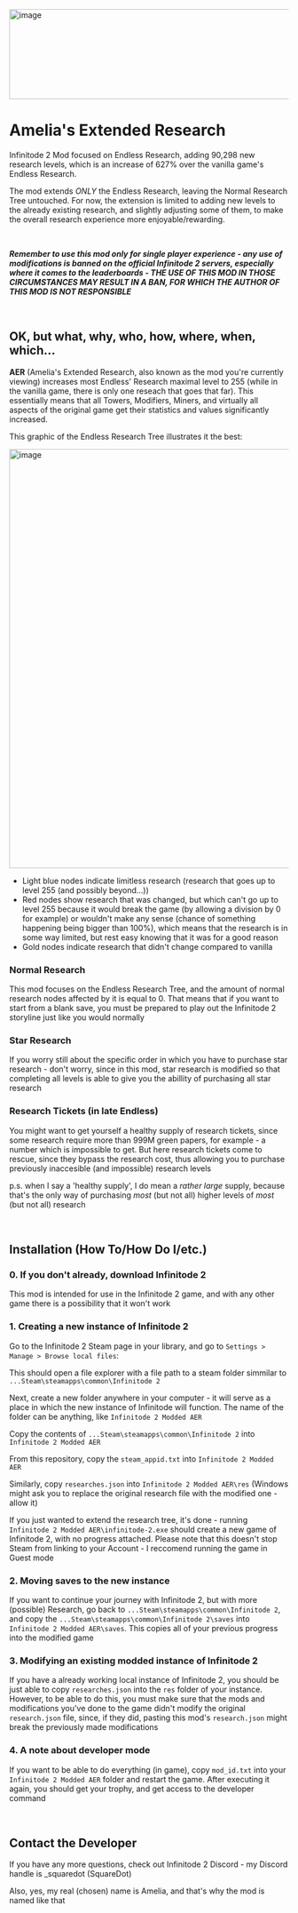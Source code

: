 <img width="1196" height="162" alt="image" src="https://github.com/user-attachments/assets/bff5345a-184a-47d9-a557-3f82c5368c96" />

# Amelia's Extended Research
Infinitode 2 Mod focused on Endless Research, adding 90,298 new research levels, which is an increase of 627% over the vanilla game's Endless Research.

The mod extends _ONLY_ the Endless Research, leaving the Normal Research Tree untouched. For now, the extension is limited to adding new levels to the already existing research, and slightly adjusting some of them, to make the overall research experience more enjoyable/rewarding.

&nbsp;
&nbsp;
&nbsp;
&nbsp;
&nbsp;

___Remember to use this mod only for single player experience - any use of modifications is banned on the official Infinitode 2 servers, especially where it comes to the leaderboards - THE USE OF THIS MOD IN THOSE CIRCUMSTANCES MAY RESULT IN A BAN, FOR WHICH THE AUTHOR OF THIS MOD IS NOT RESPONSIBLE___

&nbsp;
&nbsp;
&nbsp;
&nbsp;
&nbsp;

## OK, but what, why, who, how, where, when, which...
__AER__ (Amelia's Extended Research, also known as the mod you're currently viewing) increases most Endless' Research maximal level to 255 (while in the vanilla game, there is only one reseach that goes that far). This essentially means that all Towers, Modifiers, Miners, and virtually all aspects of the original game get their statistics and values significantly increased.

This graphic of the Endless Research Tree illustrates it the best:

<img width="1115" height="755" alt="image" src="https://github.com/user-attachments/assets/2941da10-201f-4898-AER8-f5710e08299a" />

- Light blue nodes indicate limitless research (research that goes up to level 255 (and possibly beyond...))
- Red nodes show research that was changed, but which can't go up to level 255 because it would break the game (by allowing a division by 0 for example) or wouldn't make any sense (chance of something happening being bigger than 100%), which means that the research is in some way limited, but rest easy knowing that it was for a good reason
- Gold nodes indicate research that didn't change compared to vanilla

### Normal Research
This mod focuses on the Endless Research Tree, and the amount of normal research nodes affected by it is equal to 0. That means that if you want to start from a blank save, you must be prepared to play out the Infinitode 2 storyline just like you would normally

### Star Research
If you worry still about the specific order in which you have to purchase star research - don't worry, since in this mod, star research is modified so that completing all levels is able to give you the abillity of purchasing all star research

### Research Tickets (in late Endless)
You might want to get yourself a healthy supply of research tickets, since some research require more than 999M green papers, for example - a number which is impossible to get. But here research tickets come to rescue, since they bypass the research cost, thus allowing you to purchase previously inaccesible (and impossible) research levels

p.s. when I say a 'healthy supply', I do mean a _rather large_ supply, because that's the only way of purchasing _most_ (but not all) higher levels of _most_ (but not all) research

&nbsp;
&nbsp;
&nbsp;
&nbsp;
&nbsp;

## Installation (How To/How Do I/etc.)
### 0. If you don't already, download Infinitode 2
This mod is intended for use in the Infinitode 2 game, and with any other game there is a possibility that it won't work

### 1. Creating a new instance of Infinitode 2
Go to the Infinitode 2 Steam page in your library, and go to `Settings > Manage > Browse local files`:

This should open a file explorer with a file path to a steam folder simmilar to `...Steam\steamapps\common\Infinitode 2`

Next, create a new folder anywhere in your computer - it will serve as a place in which the new instance of Infinitode will function. The name of the folder can be anything, like `Infinitode 2 Modded AER`

Copy the contents of `...Steam\steamapps\common\Infinitode 2` into `Infinitode 2 Modded AER`

From this repository, copy the `steam_appid.txt` into `Infinitode 2 Modded AER`

Similarly, copy `researches.json` into `Infinitode 2 Modded AER\res` (Windows might ask you to replace the original research file with the modified one - allow it)

If you just wanted to extend the research tree, it's done - running `Infinitode 2 Modded AER\infinitode-2.exe` should create a new game of Infinitode 2, with no progress attached. Please note that this doesn't stop Steam from linking to your Account - I reccomend running the game in Guest mode

### 2. Moving saves to the new instance
If you want to continue your journey with Infinitode 2, but with more (possible) Research, go back to `...Steam\steamapps\common\Infinitode 2`, and copy the `...Steam\steamapps\common\Infinitode 2\saves` into `Infinitode 2 Modded AER\saves`. This copies all of your previous progress into the modified game

### 3. Modifying an existing modded instance of Infinitode 2
If you have a already working local instance of Infinitode 2, you should be just able to copy `researches.json` into the `res` folder of your instance. However, to be able to do this, you must make sure that the mods and modifications you've done to the game didn't modify the original `research.json` file, since, if they did, pasting this mod's `research.json` might break the previously made modifications

### 4. A note about developer mode
If you want to be able to do everything (in game), copy `mod_id.txt` into your `Infinitode 2 Modded AER` folder and restart the game. After executing it again, you should get your trophy, and get access to the developer command

&nbsp;
&nbsp;
&nbsp;
&nbsp;
&nbsp;

## Contact the Developer
If you have any more questions, check out Infinitode 2 Discord - my Discord handle is _squaredot (SquareDot)

Also, yes, my real (chosen) name is Amelia, and that's why the mod is named like that
